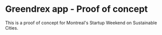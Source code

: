 # Greendrex app - Proof of concept 

This is a proof of concept for Montreal's Startup Weekend on Sustainable Cities.
